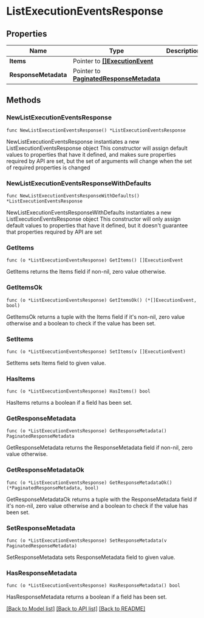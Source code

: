 # ListExecutionEventsResponse

## Properties

Name | Type | Description | Notes
------------ | ------------- | ------------- | -------------
**Items** | Pointer to [**[]ExecutionEvent**](ExecutionEvent.md) |  | [optional] 
**ResponseMetadata** | Pointer to [**PaginatedResponseMetadata**](PaginatedResponseMetadata.md) |  | [optional] 

## Methods

### NewListExecutionEventsResponse

`func NewListExecutionEventsResponse() *ListExecutionEventsResponse`

NewListExecutionEventsResponse instantiates a new ListExecutionEventsResponse object
This constructor will assign default values to properties that have it defined,
and makes sure properties required by API are set, but the set of arguments
will change when the set of required properties is changed

### NewListExecutionEventsResponseWithDefaults

`func NewListExecutionEventsResponseWithDefaults() *ListExecutionEventsResponse`

NewListExecutionEventsResponseWithDefaults instantiates a new ListExecutionEventsResponse object
This constructor will only assign default values to properties that have it defined,
but it doesn't guarantee that properties required by API are set

### GetItems

`func (o *ListExecutionEventsResponse) GetItems() []ExecutionEvent`

GetItems returns the Items field if non-nil, zero value otherwise.

### GetItemsOk

`func (o *ListExecutionEventsResponse) GetItemsOk() (*[]ExecutionEvent, bool)`

GetItemsOk returns a tuple with the Items field if it's non-nil, zero value otherwise
and a boolean to check if the value has been set.

### SetItems

`func (o *ListExecutionEventsResponse) SetItems(v []ExecutionEvent)`

SetItems sets Items field to given value.

### HasItems

`func (o *ListExecutionEventsResponse) HasItems() bool`

HasItems returns a boolean if a field has been set.

### GetResponseMetadata

`func (o *ListExecutionEventsResponse) GetResponseMetadata() PaginatedResponseMetadata`

GetResponseMetadata returns the ResponseMetadata field if non-nil, zero value otherwise.

### GetResponseMetadataOk

`func (o *ListExecutionEventsResponse) GetResponseMetadataOk() (*PaginatedResponseMetadata, bool)`

GetResponseMetadataOk returns a tuple with the ResponseMetadata field if it's non-nil, zero value otherwise
and a boolean to check if the value has been set.

### SetResponseMetadata

`func (o *ListExecutionEventsResponse) SetResponseMetadata(v PaginatedResponseMetadata)`

SetResponseMetadata sets ResponseMetadata field to given value.

### HasResponseMetadata

`func (o *ListExecutionEventsResponse) HasResponseMetadata() bool`

HasResponseMetadata returns a boolean if a field has been set.


[[Back to Model list]](../README.md#documentation-for-models) [[Back to API list]](../README.md#documentation-for-api-endpoints) [[Back to README]](../README.md)


